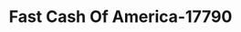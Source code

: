 ---
f_zip-code: 52577
f_state-code: IA
title: Fast Cash Of America-17790
f_phone: 641-672-2753
f_city-only: Oskaloosa
f_address: 1701 3rd Ave E Oskaloosa
f_location-unique-id: '17790'
slug: fast-cash-of-america-17790
updated-on: '2024-05-30T13:46:58.046Z'
created-on: '2024-05-30T13:36:59.803Z'
published-on: '2024-05-30T13:54:32.469Z'
f_city-state: cms/city/oskaloosa-ia.md
f_company: cms/company/fast-cash-of-america.md
f_state: cms/state/iowa.md
layout: '[payday-loan].html'
tags: payday-loan
---